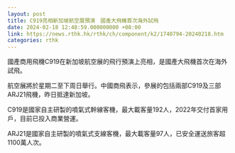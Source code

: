 ```yaml
---
layout: post
title: C919亮相新加坡航空展預演　國產大飛機首次海外試飛
date: 2024-02-18 12:48:59.000000000 +08:00
link: https://news.rthk.hk/rthk/ch/component/k2/1740794-20240218.htm
categories: rthk
---
```


國產商用飛機C919在新加坡航空展的飛行預演上亮相，是國產大飛機首次在海外試飛。

航空展將於星期二至下周日舉行。中國商飛表示，參展的包括兩部C919及三部ARJ21飛機，昨日抵達新加坡。

C919是國家自主研製的噴氣式幹線客機，最大載客量192人，2022年交付首家用戶，目前已投入商業營運。

ARJ21是國家自主研製的噴氣式支線客機，最大載客量97人，已安全運送旅客超1100萬人次。
